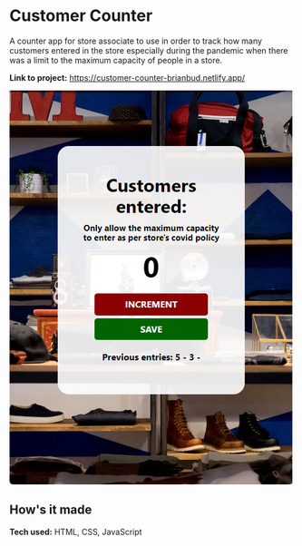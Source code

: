 # Customer Counter

A counter app for store associate to use in order to track how many customers entered in the store especially during the pandemic when there was a limit to the maximum capacity of people in a store.

**Link to project:** https://customer-counter-brianbud.netlify.app/

![counter with a number display and 2 buttons to increment the counter and save the input](./customer-counter-screenshot.png)

## How's it made

**Tech used:** HTML, CSS, JavaScript

